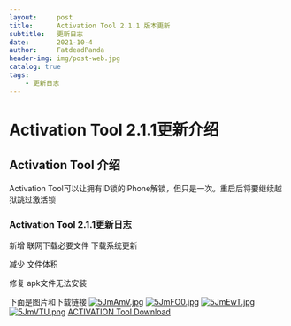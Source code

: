 ```yaml
---
layout:     post
title:      Activation Tool 2.1.1 版本更新
subtitle:   更新日志
date:       2021-10-4
author:     FatdeadPanda
header-img: img/post-web.jpg
catalog: true
tags:
    - 更新日志
---
```


# Activation Tool 2.1.1更新介绍

## Activation Tool 介绍

Activation Tool可以让拥有ID锁的iPhone解锁，但只是一次。重启后将要继续越狱跳过激活锁

### Activation Tool 2.1.1更新日志

新增    联网下载必要文件
        下载系统更新

减少    文件体积

修复    apk文件无法安装


下面是图片和下载链接
[![5JmAmV.jpg](https://z3.ax1x.com/2021/10/16/5JmAmV.jpg)](https://imgtu.com/i/5JmAmV)
[![5JmFO0.jpg](https://z3.ax1x.com/2021/10/16/5JmFO0.jpg)](https://imgtu.com/i/5JmFO0)
[![5JmEwT.jpg](https://z3.ax1x.com/2021/10/16/5JmEwT.jpg)](https://www.coolapk.com/u/3371653)
[![5JmVTU.png](https://z3.ax1x.com/2021/10/16/5JmVTU.png)](https://m.bilibili.com/space/479519130)
[ ACTIVATION Tool Download](https://fatdeadpanda.coding.net/p/neoterm-mirror/d/activetion/git/raw/master/ActivetionTool.exe)
